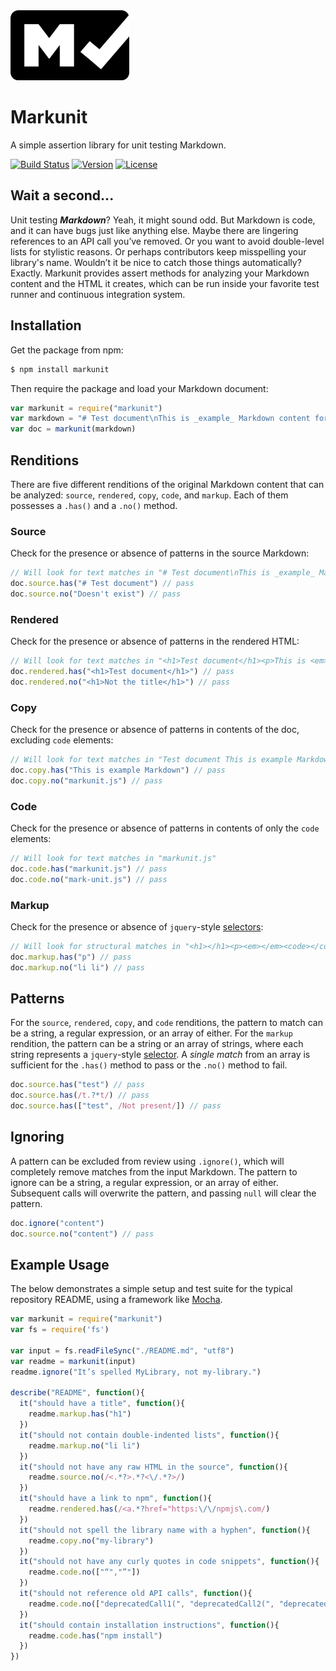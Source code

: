 <img width="190" src="img/icon.png" alt="Markunit icon" />

# Markunit

A simple assertion library for unit testing Markdown.

[![Build Status](https://img.shields.io/travis/agorischek/markunit.svg)](https://travis-ci.org/agorischek/markunit)
[![Version](https://img.shields.io/npm/v/markunit.svg)](https://www.npmjs.com/package/markunit)
[![License](https://img.shields.io/github/license/agorischek/markunit.svg)](https://github.com/agorischek/markunit/blob/master/LICENSE)

## Wait a second...

Unit testing ***Markdown***? Yeah, it might sound odd. But Markdown is code, and it can have bugs just like anything else. Maybe there are lingering references to an API call you’ve removed. Or you want to avoid double-level lists for stylistic reasons. Or perhaps contributors keep misspelling your library's name. Wouldn’t it be nice to catch those things automatically? Exactly. Markunit provides assert methods for analyzing your Markdown content and the HTML it creates, which can be run inside your favorite test runner and continuous integration system.

## Installation

Get the package from npm:

```bash
$ npm install markunit
```

Then require the package and load your Markdown document:

```js
var markunit = require("markunit")
var markdown = "# Test document\nThis is _example_ Markdown content for `markunit.js` documentation."
var doc = markunit(markdown)
```

## Renditions
There are five different renditions of the original Markdown content that can be analyzed: `source`, `rendered`, `copy`, `code`, and `markup`. Each of them possesses a `.has()` and a `.no()` method.

### Source
Check for the presence or absence of patterns in the source Markdown:

```js
// Will look for text matches in "# Test document\nThis is _example_ Markdown content for `markunit.js` documentation."
doc.source.has("# Test document") // pass
doc.source.no("Doesn't exist") // pass
```

### Rendered
Check for the presence or absence of patterns in the rendered HTML:

```js
// Will look for text matches in "<h1>Test document</h1><p>This is <em>example</em> Markdown content for <code>markunit.js</code>" documentation.</p>
doc.rendered.has("<h1>Test document</h1>") // pass
doc.rendered.no("<h1>Not the title</h1>") // pass
```

### Copy
Check for the presence or absence of patterns in contents of the doc, excluding `code` elements:

```js
// Will look for text matches in "Test document This is example Markdown content for" and "documentation."
doc.copy.has("This is example Markdown") // pass
doc.copy.no("markunit.js") // pass
```

### Code
Check for the presence or absence of patterns in contents of only the `code` elements:

```js
// Will look for text matches in "markunit.js"
doc.code.has("markunit.js") // pass
doc.code.no("mark-unit.js") // pass
```

### Markup
Check for the presence or absence of `jquery`-style [selectors](https://cheerio.js.org):

```js
// Will look for structural matches in "<h1></h1><p><em></em><code></code></p>"
doc.markup.has("p") // pass
doc.markup.no("li li") // pass
```

## Patterns

For the `source`, `rendered`, `copy`, and `code` renditions, the pattern to match can be a string, a regular expression, or an array of either. For the `markup` rendition, the pattern can be a string or an array of strings, where each string represents a `jquery`-style [selector](https://cheerio.js.org). A _single match_ from an array is sufficient for the `.has()` method to pass or the `.no()` method to fail.

```js
doc.source.has("test") // pass
doc.source.has(/t.?*t/) // pass
doc.source.has(["test", /Not present/]) // pass
```

## Ignoring

A pattern can be excluded from review using `.ignore()`, which will completely remove matches from the input Markdown. The pattern to ignore can be a string, a regular expression, or an array of either. Subsequent calls will overwrite the pattern, and passing `null` will clear the pattern.

```js
doc.ignore("content")
doc.source.no("content") // pass
```

## Example Usage

The below demonstrates a simple setup and test suite for the typical repository README, using a framework like [Mocha](https://mochajs.org).

```js
var markunit = require("markunit")
var fs = require('fs')

var input = fs.readFileSync("./README.md", "utf8")
var readme = markunit(input)
readme.ignore("It’s spelled MyLibrary, not my-library.")

describe("README", function(){
  it("should have a title", function(){
    readme.markup.has("h1")
  })
  it("should not contain double-indented lists", function(){
    readme.markup.no("li li")
  })
  it("should not have any raw HTML in the source", function(){
    readme.source.no(/<.*?>.*?<\/.*?>/)
  })
  it("should have a link to npm", function(){
    readme.rendered.has(/<a.*?href="https:\/\/npmjs\.com/)
  })
  it("should not spell the library name with a hyphen", function(){
    readme.copy.no("my-library")
  })
  it("should not have any curly quotes in code snippets", function(){
    readme.code.no(["“","”"])
  })
  it("should not reference old API calls", function(){
    readme.code.no(["deprecatedCall1(", "deprecatedCall2(", "deprecatedCall3("])
  })
  it("should contain installation instructions", function(){
    readme.code.has("npm install")
  })
})
```
